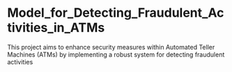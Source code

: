 # Model_for_Detecting_Fraudulent_Activities_in_ATMs
This project aims to enhance security measures within Automated Teller Machines (ATMs) by implementing a robust system for detecting fraudulent activities
